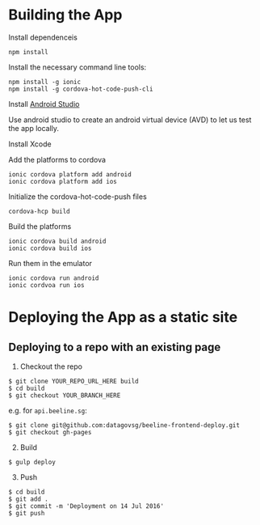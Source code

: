 # Building the App

Install dependenceis

    npm install

Install the necessary command line tools:

    npm install -g ionic
    npm install -g cordova-hot-code-push-cli

Install [Android Studio](https://developer.android.com/studio/index.html)

Use android studio to create an android virtual device (AVD) to let us test the app locally.

Install Xcode

Add the platforms to cordova
    
    ionic cordova platform add android
    ionic cordova platform add ios

Initialize the cordova-hot-code-push files

    cordova-hcp build

Build the platforms

    ionic cordova build android
    ionic cordova build ios

Run them in the emulator

    ionic cordova run android
    ionic cordvoa run ios


# Deploying the App as a static site

## Deploying to a repo with an existing page

1. Checkout the repo
```
$ git clone YOUR_REPO_URL_HERE build
$ cd build
$ git checkout YOUR_BRANCH_HERE
```

e.g. for `api.beeline.sg`:
```
$ git clone git@github.com:datagovsg/beeline-frontend-deploy.git
$ git checkout gh-pages
```

2. Build
```
$ gulp deploy
```

3. Push
```
$ cd build
$ git add .
$ git commit -m 'Deployment on 14 Jul 2016'
$ git push
```



